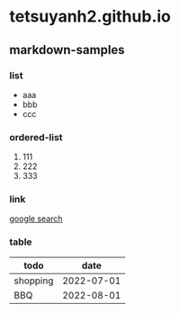 # tetsuyanh2.github.io

## markdown-samples

### list
- aaa
- bbb
- ccc

### ordered-list
1. 111
2. 222
3. 333

### link
[google search](https:google.com)

### table
| todo | date |
| --- | --- |
| shopping | 2022-07-01 |
| BBQ | 2022-08-01 |
